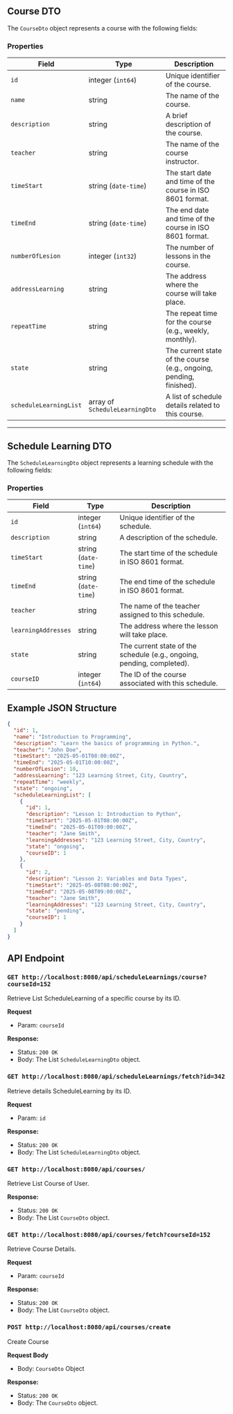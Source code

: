 ## Course DTO

The `CourseDto` object represents a course with the following fields:

### Properties

| Field              | Type                    | Description                                                                 |
|--------------------|-------------------------|-----------------------------------------------------------------------------|
| `id`               | integer (`int64`)        | Unique identifier of the course.                                             |
| `name`             | string                  | The name of the course.                                                     |
| `description`      | string                  | A brief description of the course.                                           |
| `teacher`          | string                  | The name of the course instructor.                                           |
| `timeStart`        | string (`date-time`)     | The start date and time of the course in ISO 8601 format.                   |
| `timeEnd`          | string (`date-time`)     | The end date and time of the course in ISO 8601 format.                     |
| `numberOfLesion`   | integer (`int32`)        | The number of lessons in the course.                                         |
| `addressLearning`  | string                  | The address where the course will take place.                               |
| `repeatTime`       | string                  | The repeat time for the course (e.g., weekly, monthly).                     |
| `state`            | string                  | The current state of the course (e.g., ongoing, pending, finished).         |
| `scheduleLearningList` | array of `ScheduleLearningDto` | A list of schedule details related to this course.                           |

---

## Schedule Learning DTO

The `ScheduleLearningDto` object represents a learning schedule with the following fields:

### Properties

| Field               | Type                    | Description                                                                 |
|---------------------|-------------------------|-----------------------------------------------------------------------------|
| `id`                | integer (`int64`)        | Unique identifier of the schedule.                                          |
| `description`       | string                  | A description of the schedule.                                               |
| `timeStart`         | string (`date-time`)     | The start time of the schedule in ISO 8601 format.                           |
| `timeEnd`           | string (`date-time`)     | The end time of the schedule in ISO 8601 format.                             |
| `teacher`           | string                  | The name of the teacher assigned to this schedule.                           |
| `learningAddresses` | string                  | The address where the lesson will take place.                               |
| `state`             | string                  | The current state of the schedule (e.g., ongoing, pending, completed).      |
| `courseID`          | integer (`int64`)        | The ID of the course associated with this schedule.                          |


## Example JSON Structure

```json
{
  "id": 1,
  "name": "Introduction to Programming",
  "description": "Learn the basics of programming in Python.",
  "teacher": "John Doe",
  "timeStart": "2025-05-01T08:00:00Z",
  "timeEnd": "2025-05-01T10:00:00Z",
  "numberOfLesion": 10,
  "addressLearning": "123 Learning Street, City, Country",
  "repeatTime": "weekly",
  "state": "ongoing",
  "scheduleLearningList": [
    {
      "id": 1,
      "description": "Lesson 1: Introduction to Python",
      "timeStart": "2025-05-01T08:00:00Z",
      "timeEnd": "2025-05-01T09:00:00Z",
      "teacher": "Jane Smith",
      "learningAddresses": "123 Learning Street, City, Country",
      "state": "ongoing",
      "courseID": 1
    },
    {
      "id": 2,
      "description": "Lesson 2: Variables and Data Types",
      "timeStart": "2025-05-08T08:00:00Z",
      "timeEnd": "2025-05-08T09:00:00Z",
      "teacher": "Jane Smith",
      "learningAddresses": "123 Learning Street, City, Country",
      "state": "pending",
      "courseID": 1
    }
  ]
}
```


## API Endpoint

### `GET http://localhost:8080/api/scheduleLearnings/course?courseId=152`

Retrieve List ScheduleLearning of a specific course by its ID.

**Request**

- Param: `courseId`

**Response:**

- Status: `200 OK`
- Body: The List `ScheduleLearningDto` object.


### `GET http://localhost:8080/api/scheduleLearnings/fetch?id=342`

Retrieve details ScheduleLearning  by its ID.

**Request**

- Param: `id`

**Response:**

- Status: `200 OK`
- Body: The List `ScheduleLearningDto` object.

### `GET http://localhost:8080/api/courses/`

Retrieve List Course of User.

**Response:**

- Status: `200 OK`
- Body: The List `CourseDto` object.


### `GET http://localhost:8080/api/courses/fetch?courseId=152`

Retrieve Course Details.

**Request**

- Param: `courseId`

**Response:**

- Status: `200 OK`
- Body: The List `CourseDto` object.

### `POST http://localhost:8080/api/courses/create`

Create Course

**Request Body**

- Body: `CourseDto` Object

**Response:**

- Status: `200 OK`
- Body: The `CourseDto` object.
